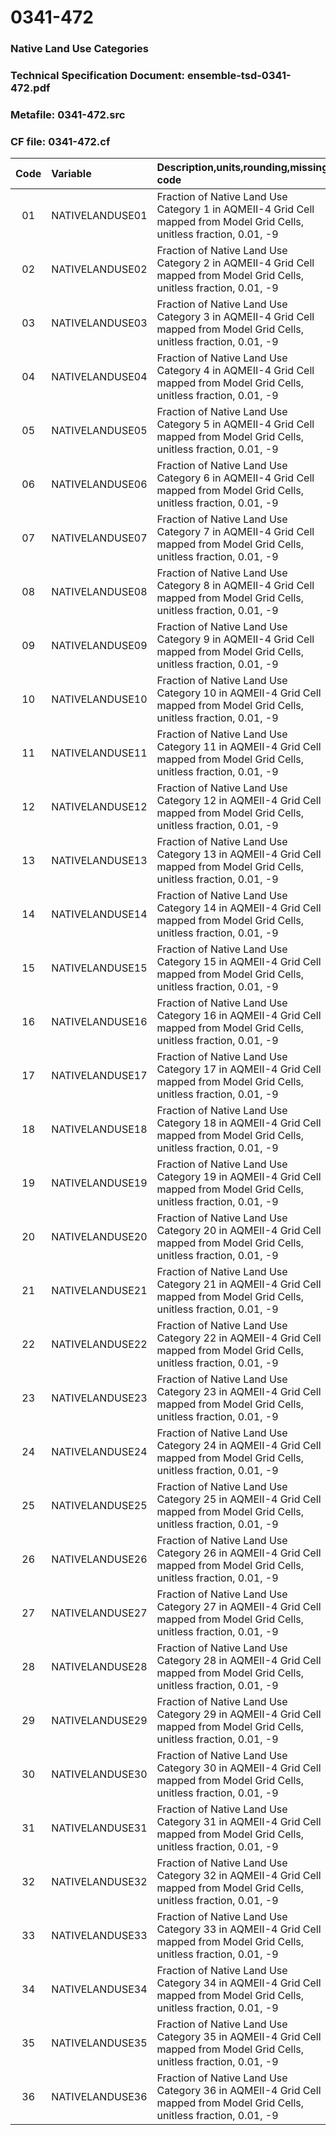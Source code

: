 # 0341-472
### Native Land Use Categories
### Technical Specification Document: ensemble-tsd-0341-472.pdf
### Metafile: 0341-472.src
### CF file: 0341-472.cf
|Code|Variable|Description,units,rounding,missing code|Postprocessing|
|:-:|:-|:-|:-|
|01|NATIVELANDUSE01|Fraction of Native Land Use Category 1 in AQMEII-4 Grid Cell mapped from Model Grid Cells, unitless fraction, 0.01, -9|N|
|02|NATIVELANDUSE02|Fraction of Native Land Use Category 2 in AQMEII-4 Grid Cell mapped from Model Grid Cells, unitless fraction, 0.01, -9|N|
|03|NATIVELANDUSE03|Fraction of Native Land Use Category 3 in AQMEII-4 Grid Cell mapped from Model Grid Cells, unitless fraction, 0.01, -9|N|
|04|NATIVELANDUSE04|Fraction of Native Land Use Category 4 in AQMEII-4 Grid Cell mapped from Model Grid Cells, unitless fraction, 0.01, -9|N|
|05|NATIVELANDUSE05|Fraction of Native Land Use Category 5 in AQMEII-4 Grid Cell mapped from Model Grid Cells, unitless fraction, 0.01, -9|N|
|06|NATIVELANDUSE06|Fraction of Native Land Use Category 6 in AQMEII-4 Grid Cell mapped from Model Grid Cells, unitless fraction, 0.01, -9|N|
|07|NATIVELANDUSE07|Fraction of Native Land Use Category 7 in AQMEII-4 Grid Cell mapped from Model Grid Cells, unitless fraction, 0.01, -9|N|
|08|NATIVELANDUSE08|Fraction of Native Land Use Category 8 in AQMEII-4 Grid Cell mapped from Model Grid Cells, unitless fraction, 0.01, -9|N|
|09|NATIVELANDUSE09|Fraction of Native Land Use Category 9 in AQMEII-4 Grid Cell mapped from Model Grid Cells, unitless fraction, 0.01, -9|N|
|10|NATIVELANDUSE10|Fraction of Native Land Use Category 10 in AQMEII-4 Grid Cell mapped from Model Grid Cells, unitless fraction, 0.01, -9|N|
|11|NATIVELANDUSE11|Fraction of Native Land Use Category 11 in AQMEII-4 Grid Cell mapped from Model Grid Cells, unitless fraction, 0.01, -9|N|
|12|NATIVELANDUSE12|Fraction of Native Land Use Category 12 in AQMEII-4 Grid Cell mapped from Model Grid Cells, unitless fraction, 0.01, -9|N|
|13|NATIVELANDUSE13|Fraction of Native Land Use Category 13 in AQMEII-4 Grid Cell mapped from Model Grid Cells, unitless fraction, 0.01, -9|N|
|14|NATIVELANDUSE14|Fraction of Native Land Use Category 14 in AQMEII-4 Grid Cell mapped from Model Grid Cells, unitless fraction, 0.01, -9|N|
|15|NATIVELANDUSE15|Fraction of Native Land Use Category 15 in AQMEII-4 Grid Cell mapped from Model Grid Cells, unitless fraction, 0.01, -9|N|
|16|NATIVELANDUSE16|Fraction of Native Land Use Category 16 in AQMEII-4 Grid Cell mapped from Model Grid Cells, unitless fraction, 0.01, -9|N|
|17|NATIVELANDUSE17|Fraction of Native Land Use Category 17 in AQMEII-4 Grid Cell mapped from Model Grid Cells, unitless fraction, 0.01, -9|N|
|18|NATIVELANDUSE18|Fraction of Native Land Use Category 18 in AQMEII-4 Grid Cell mapped from Model Grid Cells, unitless fraction, 0.01, -9|N|
|19|NATIVELANDUSE19|Fraction of Native Land Use Category 19 in AQMEII-4 Grid Cell mapped from Model Grid Cells, unitless fraction, 0.01, -9|N|
|20|NATIVELANDUSE20|Fraction of Native Land Use Category 20 in AQMEII-4 Grid Cell mapped from Model Grid Cells, unitless fraction, 0.01, -9|N|
|21|NATIVELANDUSE21|Fraction of Native Land Use Category 21 in AQMEII-4 Grid Cell mapped from Model Grid Cells, unitless fraction, 0.01, -9|N|
|22|NATIVELANDUSE22|Fraction of Native Land Use Category 22 in AQMEII-4 Grid Cell mapped from Model Grid Cells, unitless fraction, 0.01, -9|N|
|23|NATIVELANDUSE23|Fraction of Native Land Use Category 23 in AQMEII-4 Grid Cell mapped from Model Grid Cells, unitless fraction, 0.01, -9|N|
|24|NATIVELANDUSE24|Fraction of Native Land Use Category 24 in AQMEII-4 Grid Cell mapped from Model Grid Cells, unitless fraction, 0.01, -9|N|
|25|NATIVELANDUSE25|Fraction of Native Land Use Category 25 in AQMEII-4 Grid Cell mapped from Model Grid Cells, unitless fraction, 0.01, -9|N|
|26|NATIVELANDUSE26|Fraction of Native Land Use Category 26 in AQMEII-4 Grid Cell mapped from Model Grid Cells, unitless fraction, 0.01, -9|N|
|27|NATIVELANDUSE27|Fraction of Native Land Use Category 27 in AQMEII-4 Grid Cell mapped from Model Grid Cells, unitless fraction, 0.01, -9|N|
|28|NATIVELANDUSE28|Fraction of Native Land Use Category 28 in AQMEII-4 Grid Cell mapped from Model Grid Cells, unitless fraction, 0.01, -9|N|
|29|NATIVELANDUSE29|Fraction of Native Land Use Category 29 in AQMEII-4 Grid Cell mapped from Model Grid Cells, unitless fraction, 0.01, -9|N|
|30|NATIVELANDUSE30|Fraction of Native Land Use Category 30 in AQMEII-4 Grid Cell mapped from Model Grid Cells, unitless fraction, 0.01, -9|N|
|31|NATIVELANDUSE31|Fraction of Native Land Use Category 31 in AQMEII-4 Grid Cell mapped from Model Grid Cells, unitless fraction, 0.01, -9|N|
|32|NATIVELANDUSE32|Fraction of Native Land Use Category 32 in AQMEII-4 Grid Cell mapped from Model Grid Cells, unitless fraction, 0.01, -9|N|
|33|NATIVELANDUSE33|Fraction of Native Land Use Category 33 in AQMEII-4 Grid Cell mapped from Model Grid Cells, unitless fraction, 0.01, -9|N|
|34|NATIVELANDUSE34|Fraction of Native Land Use Category 34 in AQMEII-4 Grid Cell mapped from Model Grid Cells, unitless fraction, 0.01, -9|N|
|35|NATIVELANDUSE35|Fraction of Native Land Use Category 35 in AQMEII-4 Grid Cell mapped from Model Grid Cells, unitless fraction, 0.01, -9|N|
|36|NATIVELANDUSE36|Fraction of Native Land Use Category 36 in AQMEII-4 Grid Cell mapped from Model Grid Cells, unitless fraction, 0.01, -9|N|
